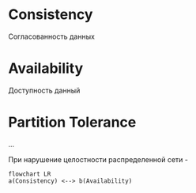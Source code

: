 # Consistency
Согласованность данных
# Availability
Доступность данный
# Partition Tolerance
...

При нарушение целостности распределенной сети - 

```mermaid
flowchart LR
a(Consistency) <--> b(Availability)
```